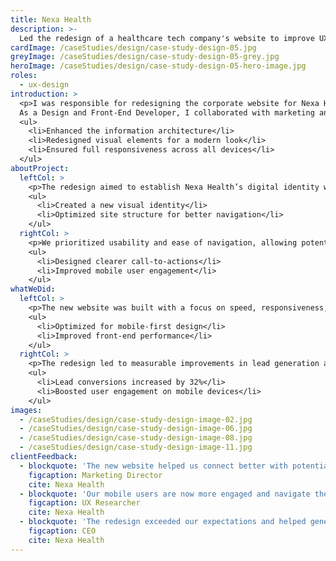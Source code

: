 ```yaml
---
title: Nexa Health
description: >-
  Led the redesign of a healthcare tech company's website to improve UX, responsiveness, and lead generation.
cardImage: /caseStudies/design/case-study-design-05.jpg
greyImage: /caseStudies/design/case-study-design-05-grey.jpg
heroImage: /caseStudies/design/case-study-design-05-hero-image.jpg
roles:
  - ux-design
introduction: >
  <p>I was responsible for redesigning the corporate website for Nexa Health, a healthcare technology company.
  As a Design and Front-End Developer, I collaborated with marketing and engineering teams to create a user-centered site.</p>
  <ul>
    <li>Enhanced the information architecture</li>
    <li>Redesigned visual elements for a modern look</li>
    <li>Ensured full responsiveness across all devices</li>
  </ul>
aboutProject:
  leftCol: >
    <p>The redesign aimed to establish Nexa Health’s digital identity while improving usability and conversion rates.</p>
    <ul>
      <li>Created a new visual identity</li>
      <li>Optimized site structure for better navigation</li>
    </ul>
  rightCol: >
    <p>We prioritized usability and ease of navigation, allowing potential clients to quickly find the information they needed.</p>
    <ul>
      <li>Designed clearer call-to-actions</li>
      <li>Improved mobile user engagement</li>
    </ul>
whatWeDid:
  leftCol: >
    <p>The new website was built with a focus on speed, responsiveness, and usability.</p>
    <ul>
      <li>Optimized for mobile-first design</li>
      <li>Improved front-end performance</li>
    </ul>
  rightCol: >
    <p>The redesign led to measurable improvements in lead generation and overall engagement.</p>
    <ul>
      <li>Lead conversions increased by 32%</li>
      <li>Boosted user engagement on mobile devices</li>
    </ul>
images:
  - /caseStudies/design/case-study-design-image-02.jpg
  - /caseStudies/design/case-study-design-image-06.jpg
  - /caseStudies/design/case-study-design-image-08.jpg
  - /caseStudies/design/case-study-design-image-11.jpg
clientFeedback:
  - blockquote: 'The new website helped us connect better with potential clients, improving communication and trust through its clear messaging and professional design.'
    figcaption: Marketing Director
    cite: Nexa Health
  - blockquote: 'Our mobile users are now more engaged and navigate the site more easily, thanks to the responsive layout and streamlined user experience.'
    figcaption: UX Researcher
    cite: Nexa Health
  - blockquote: 'The redesign exceeded our expectations and helped generate more leads by attracting the right audience and simplifying the conversion process.'
    figcaption: CEO
    cite: Nexa Health
---
```


